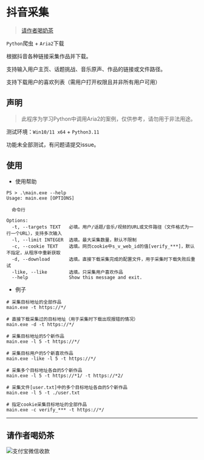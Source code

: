 # 抖音采集

> [请作者喝奶茶](#请作者喝奶茶)

`Python`爬虫 + `Aria2`下载

根据抖音各种链接采集作品并下载。

支持输入用户主页、话题挑战、音乐原声、作品的链接或文件路径。

支持下载用户的喜欢列表（需用户打开权限且并非所有用户可用）

## 声明

> 此程序为学习Python中调用Aria2的案例，仅供参考，请勿用于非法用途。

测试环境：`Win10/11 x64` + `Python3.11`

功能未全部测试，有问题请提交issue。


## 使用

- 使用帮助
```
PS > .\main.exe --help
Usage: main.exe [OPTIONS]

  命令行

Options:
  -t, --targets TEXT   必填。用户/话题/音乐/视频的URL或文件路径（文件格式为一行一个URL），支持多次输入
  -l, --limit INTEGER  选填。最大采集数量，默认不限制
  -c, --cookie TEXT    选填。网页cookie中s_v_web_id的值[verify_***]，默认不指定，从程序中重新获取
  -d, --download       选填。直接下载采集完成的配置文件，用于采集时下载失败后重试
  -like, --like        选填。只采集用户喜欢作品
  --help               Show this message and exit.
```

- 例子
```
# 采集目标地址的全部作品
main.exe -t https://*/ 

# 直接下载采集过的目标地址（用于采集时下载出现报错的情况）
main.exe -d -t https://*/ 

# 采集目标地址的5个新作品
main.exe -l 5 -t https://*/ 

# 采集目标用户的5个新喜欢作品
main.exe -like -l 5 -t https://*/ 

# 采集多个目标地址各自的5个新作品
main.exe -l 5 -t https://*1/ -t https://*2/ 

# 采集文件[user.txt]中的多个目标地址各自的5个新作品
main.exe -l 5 -t ./user.txt

# 指定cookie采集目标地址的全部作品
main.exe -c verify_*** -t https://*/ 
```


---

## 请作者喝奶茶

![支付宝微信收款][1]

  [1]: https://erma0.gitee.io/images/qrcode/shouqianma.png

